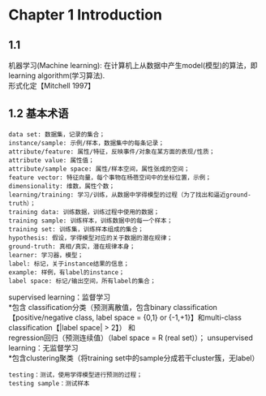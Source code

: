 # Chapter 1 Introduction
## 1.1
机器学习(Machine learning): 在计算机上从数据中产生model(模型)的算法，即learning algorithm(学习算法).<br>
形式化定【Mitchell 1997】

## 1.2 基本术语
    data set: 数据集，记录的集合；
    instance/sample: 示例/样本，数据集中的每条记录；
    attribute/feature: 属性/特征，反映事件/对象在某方面的表现/性质；
    attribute value: 属性值；
    attribute/sample space: 属性/样本空间，属性张成的空间；
    feature vector: 特征向量，每个事物在杨蓓空间中的坐标位置，示例；
    dimensionality: 维数，属性个数；
    learning/training: 学习/训练，从数据中学得模型的过程（为了找出和逼近ground-truth）；
    training data: 训练数据，训练过程中使用的数据；
    training sample: 训练样本，训练数据中的每一个样本；
    training set: 训练集，训练样本组成的集合；
    hypothesis: 假设，学得模型对应的关于数据的潜在规律；
    ground-truth: 真相/真实，潜在规律本身；
    learner: 学习器，模型；
    label: 标记，关于instance结果的信息；
    example: 样例，有label的instance；
    label space: 标记/输出空间，所有label的集合；

supervised learning：监督学习<br>
  *包含
        classification分类（预测离散值，包含binary classification【positive/negative class, label space = {0,1} or {-1,+1}】和multi-class classification【|label space| > 2】）
和<br>
        regression回归（预测连续值）（label space = R (real set)）；
 unsupervised learning：无监督学习<br>
  *包含clustering聚类（将training set中的sample分成若干cluster簇，无label）

    testing：测试，使用学得模型进行预测的过程；
    testing sample：测试样本

